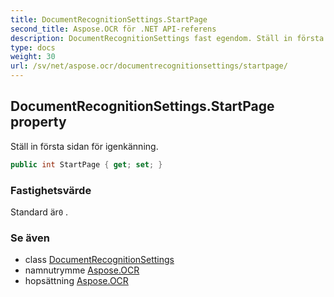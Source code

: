```yaml
---
title: DocumentRecognitionSettings.StartPage
second_title: Aspose.OCR för .NET API-referens
description: DocumentRecognitionSettings fast egendom. Ställ in första sidan för igenkänning.
type: docs
weight: 30
url: /sv/net/aspose.ocr/documentrecognitionsettings/startpage/
---
```

## DocumentRecognitionSettings.StartPage property

Ställ in första sidan för igenkänning.

```csharp
public int StartPage { get; set; }
```

### Fastighetsvärde

Standard är`0` .

### Se även

* class [DocumentRecognitionSettings](../)
* namnutrymme [Aspose.OCR](../../documentrecognitionsettings/)
* hopsättning [Aspose.OCR](../../../)


